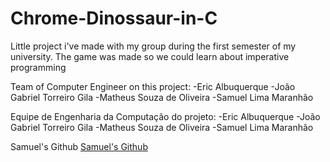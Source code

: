 # Chrome-Dinossaur-in-C
Little project i've made with my group during the first semester of my university. The game was made so we could learn about imperative programming

Team of Computer Engineer on this project:
-Eric Albuquerque
-João Gabriel Torreiro Gila
-Matheus Souza de Oliveira
-Samuel Lima Maranhão

Equipe de Engenharia da Computação do projeto:
-Eric Albuquerque
-João Gabriel Torreiro Gila
-Matheus Souza de Oliveira
-Samuel Lima Maranhão

Samuel's Github
<a href="about:blank">Samuel's Github</a>
